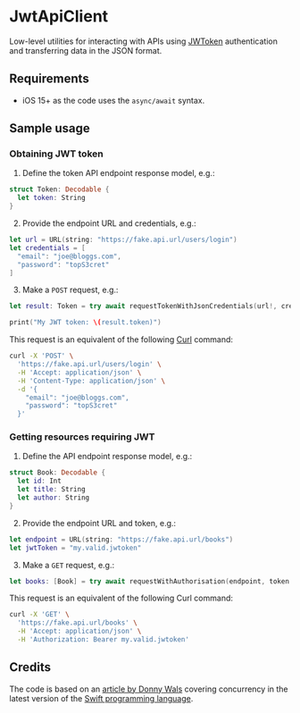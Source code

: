 # JwtApiClient

Low-level utilities for interacting with APIs using [JWToken](https://jwt.io) authentication and transferring data in the JSON format.

## Requirements

- iOS 15+ as the code uses the `async/await` syntax.

## Sample usage

### Obtaining JWT token

1. Define the token API endpoint response model, e.g.:

```swift
struct Token: Decodable {
  let token: String
}
```

2. Provide the endpoint URL and credentials, e.g.:

```swift
let url = URL(string: "https://fake.api.url/users/login")
let credentials = [
  "email": "joe@bloggs.com",
  "password": "topS3cret"
]
```

3. Make a `POST` request, e.g.:

```swift
let result: Token = try await requestTokenWithJsonCredentials(url!, credentials)

print("My JWT token: \(result.token)")
```

This request is an equivalent of the following [Curl](https://curl.se) command:

```bash
curl -X 'POST' \
  'https://fake.api.url/users/login' \
  -H 'Accept: application/json' \
  -H 'Content-Type: application/json' \
  -d '{
    "email": "joe@bloggs.com",
    "password": "topS3cret"
  }'
```

### Getting resources requiring JWT

1. Define the API endpoint response model, e.g.:

```swift
struct Book: Decodable {
  let id: Int
  let title: String
  let author: String
}
```

2. Provide the endpoint URL and token, e.g.:

```swift
let endpoint = URL(string: "https://fake.api.url/books")
let jwtToken = "my.valid.jwtoken"
```

3. Make a `GET` request, e.g.:

```swift
let books: [Book] = try await requestWithAuthorisation(endpoint, token: jwtToken)
```

This request is an equivalent of the following Curl command:

```bash
curl -X 'GET' \
  'https://fake.api.url/books' \
  -H 'Accept: application/json' \
  -H 'Authorization: Bearer my.valid.jwtoken'
```

## Credits

The code is based on an [article by Donny
Wals](https://www.donnywals.com/building-a-token-refresh-flow-with-async-await-and-swift-concurrency/)
covering concurrency in the latest version of the [Swift programming
language](https://swift.org).
